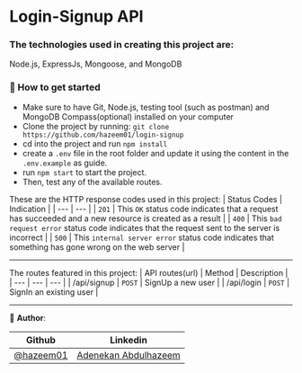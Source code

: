 # Login-Signup API

### The technologies used in creating this project are:
Node.js, ExpressJs, Mongoose, and MongoDB

### :rocket: How to get started
- Make sure to have Git, Node.js, testing tool (such as postman) and MongoDB Compass(optional) installed on your computer
- Clone the project by running: `git clone https://github.com/hazeem01/login-signup`
- cd into the project and run `npm install`
- create a `.env` file in the root folder and update it using the content in the `.env.example` as guide.
- run `npm start` to start the project.
- Then, test any of the available routes.
 
These are the HTTP response codes used in this project:
| Status Codes | Indication                                                                                            |
|   ---        | ---                                                                                                   |
|  `201`       | This `OK` status code indicates that a request has succeeded and a new resource is created as a result  |
|  `400`       | This `bad request error` status code indicates that the request sent to the server is incorrect       |
|  `500`       | This `internal server error` status code indicates that something has gone wrong on the web server           |

<hr>

The routes featured in this project:
| API routes(url)       | Method   | Description                                         |
| ---                   | ---      | ---                                                 |
| /api/signup   | `POST`   | SignUp a new user                 |
| /api/login   | `POST`   | SignIn an existing user                 |

<hr>


👤 **Author**:

| Github  | Linkedin |
| ------------- | ------------- |
| [@hazeem01](https://github.com/Hazeem01) | [Adenekan Abdulhazeem](https://www.linkedin.com/in/abdulhazeem-adenekan) |
